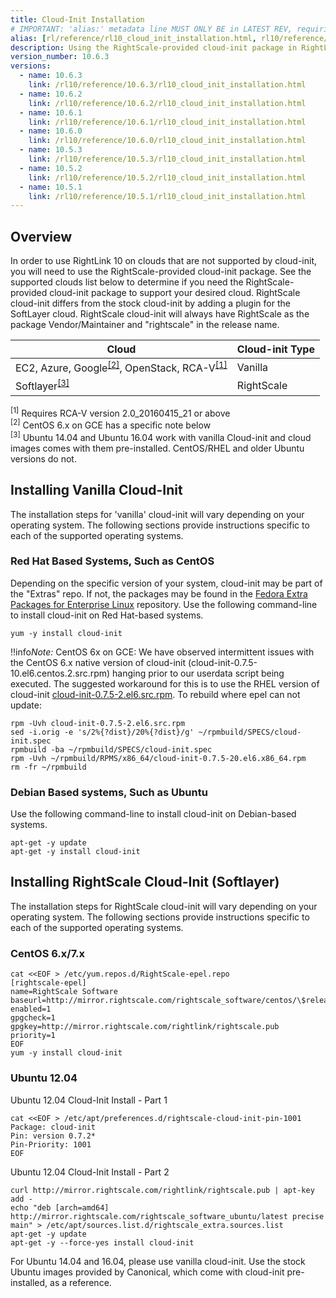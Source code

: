 ```yaml
---
title: Cloud-Init Installation
# IMPORTANT: 'alias:' metadata line MUST ONLY BE in LATEST REV, requiring removal of 'alias:' line upon a new latest doc directory revision
alias: [rl/reference/rl10_cloud_init_installation.html, rl10/reference/rl10_cloud_init_installation.html]
description: Using the RightScale-provided cloud-init package in RightLink 10.
version_number: 10.6.3
versions:
  - name: 10.6.3
    link: /rl10/reference/10.6.3/rl10_cloud_init_installation.html
  - name: 10.6.2
    link: /rl10/reference/10.6.2/rl10_cloud_init_installation.html
  - name: 10.6.1
    link: /rl10/reference/10.6.1/rl10_cloud_init_installation.html
  - name: 10.6.0
    link: /rl10/reference/10.6.0/rl10_cloud_init_installation.html
  - name: 10.5.3
    link: /rl10/reference/10.5.3/rl10_cloud_init_installation.html
  - name: 10.5.2
    link: /rl10/reference/10.5.2/rl10_cloud_init_installation.html
  - name: 10.5.1
    link: /rl10/reference/10.5.1/rl10_cloud_init_installation.html
---
```


## Overview

In order to use RightLink 10 on clouds that are not supported by cloud-init, you will need to use the RightScale-provided cloud-init package. See the supported clouds list below to determine if you need the RightScale-provided cloud-init package to support your desired cloud. RightScale cloud-init differs from the stock cloud-init by adding a plugin for the SoftLayer cloud. RightScale cloud-init will always have RightScale as the package Vendor/Maintainer and "rightscale" in the release name.

| Cloud | Cloud-init Type |
| ----- | --------------- |
| EC2, Azure, Google<sup><a href="#fn2">[2]</a></sup>, OpenStack, RCA-V<sup><a href="#fn1">[1]</a></sup> | Vanilla |
| Softlayer<sup><a href="#fn3">[3]</a></sup> | RightScale |
<sup><a name="fn1">[1]</a></sup> Requires RCA-V version 2.0_20160415_21 or above<br>
<sup><a name="fn2">[2]</a></sup> CentOS 6.x on GCE has a specific note below<br>
<sup><a name="fn3">[3]</a></sup> Ubuntu 14.04 and Ubuntu 16.04 work with vanilla Cloud-init and cloud images comes with them pre-installed. CentOS/RHEL and older Ubuntu versions do not.

## Installing Vanilla Cloud-Init

The installation steps for 'vanilla' cloud-init will vary depending on your operating system. The following sections provide instructions specific to each of the supported operating systems.

### Red Hat Based Systems, Such as CentOS
Depending on the specific version of your system, cloud-init may be part of the "Extras" repo. If not, the packages may be found in the [Fedora Extra Packages for Enterprise Linux](https://fedoraproject.org/wiki/EPEL) repository. Use the following command-line to install cloud-init on Red Hat-based systems.

  ~~~
  yum -y install cloud-init
  ~~~
  
!!info*Note:* CentOS 6x on GCE: We have observed intermittent issues with the CentOS 6.x native version of cloud-init (cloud-init-0.7.5-10.el6.centos.2.src.rpm) hanging prior to our userdata script being executed. The suggested workaround for this is to use the RHEL version of cloud-init [cloud-init-0.7.5-2.el6.src.rpm](http://ftp.redhat.com/pub/redhat/linux/enterprise/6Server/en/RH-COMMON/SRPMS/cloud-init-0.7.5-2.el6.src.rpm). To rebuild where epel can not update:
  ~~~
  rpm -Uvh cloud-init-0.7.5-2.el6.src.rpm
  sed -i.orig -e 's/2%{?dist}/20%{?dist}/g' ~/rpmbuild/SPECS/cloud-init.spec
  rpmbuild -ba ~/rpmbuild/SPECS/cloud-init.spec
  rpm -Uvh ~/rpmbuild/RPMS/x86_64/cloud-init-0.7.5-20.el6.x86_64.rpm
  rm -fr ~/rpmbuild
  ~~~

### Debian Based systems, Such as Ubuntu

Use the following command-line to install cloud-init on Debian-based systems.
  ~~~
  apt-get -y update
  apt-get -y install cloud-init
  ~~~

## Installing RightScale Cloud-Init (Softlayer)

The installation steps for RightScale cloud-init will vary depending on your operating system. The following sections provide instructions specific to each of the supported operating systems.

### CentOS 6.x/7.x

  ~~~
  cat <<EOF > /etc/yum.repos.d/RightScale-epel.repo
  [rightscale-epel]
  name=RightScale Software
  baseurl=http://mirror.rightscale.com/rightscale_software/centos/\$releasever/x86_64/archive/latest/
  enabled=1
  gpgcheck=1
  gpgkey=http://mirror.rightscale.com/rightlink/rightscale.pub
  priority=1
  EOF
  yum -y install cloud-init
  ~~~

### Ubuntu 12.04


Ubuntu 12.04 Cloud-Init Install - Part 1

  ~~~
  cat <<EOF > /etc/apt/preferences.d/rightscale-cloud-init-pin-1001
  Package: cloud-init
  Pin: version 0.7.2*
  Pin-Priority: 1001
  EOF
  ~~~

Ubuntu 12.04 Cloud-Init Install - Part 2

  ~~~
  curl http://mirror.rightscale.com/rightlink/rightscale.pub | apt-key add -
  echo "deb [arch=amd64] http://mirror.rightscale.com/rightscale_software_ubuntu/latest precise main" > /etc/apt/sources.list.d/rightscale_extra.sources.list
  apt-get -y update
  apt-get -y --force-yes install cloud-init
  ~~~

For Ubuntu 14.04 and 16.04, please use vanilla cloud-init. Use the stock Ubuntu images provided by Canonical, which come with cloud-init pre-installed, as a reference.
